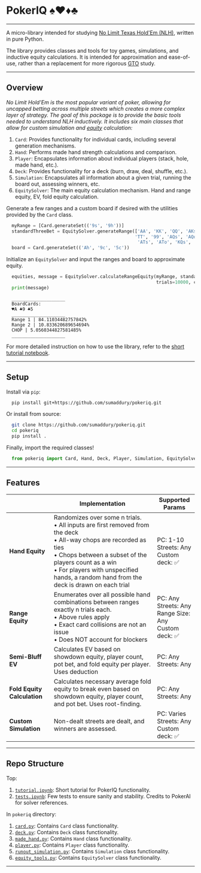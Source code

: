 # PokerIQ ♠♥♦♣
___
A micro-library intended for studying [No Limit Texas Hold'Em (NLH)](https://thelodgepokerclub.com/no-limit-texas-holdem-rules-beginners-guide/), written in pure Python. 

The library provides classes and tools for toy games, simulations, and inductive equity calculations. It is intended for approximation and ease-of-use, rather than a replacement for more rigorous [GTO](https://blog.gtowizard.com/what-is-gto-in-poker/) study.
___
## Overview
_No Limit Hold'Em is the most popular variant of poker, allowing for uncapped betting across multiple streets which creates a more complex layer of strategy. The goal of this package is to provide the basic tools needed to understand NLH inductively. It includes six main classes that allow for custom simulation and [equity](https://upswingpoker.com/equity/) calculation:_
1. `Card`: Provides functionality for individual cards, including several generation mechanisms.
2. `Hand`: Performs made hand strength calculations and comparison.
3. `Player`: Encapsulates information about individual players (stack, hole, made hand, etc.).
4. `Deck`: Provides functionality for a deck (burn, draw, deal, shuffle, etc.).
5. `Simulation`: Encapsulates all information about a given trial, running the board out, assessing winners, etc.
6. `EquitySolver`: The main equity calculation mechanism. Hand and range equity, EV, fold equity calculation.

Generate a few ranges and a custom board if desired with the utilities provided by the `Card` class.
```python
  myRange = [Card.generateSet(('9s', '9h'))]
  standardThreeBet = EquitySolver.generateRange(['AA', 'KK', 'QQ', 'AKs', 'AKo', 'JJ',
                                                'TT', '99', 'AQs', 'AQo', 'AJs', 'AJo',
                                                 'ATs', 'ATo', 'KQs', 'KQo'])
  board = Card.generateSet(('Ah', '9c', '5c'))
```

Initialize an `EquitySolver` and input the ranges and board to approximate equity.
```python
  equities, message = EquitySolver.calculateRangeEquity(myRange, standardThreeBet,
                                                        trials=10000, customBoard=board)
  print(message)
```
```
  ____________________
  BoardCards:
  ♥A ♣9 ♣5
  ____________________
  Range 1 | 84.11034482757842%
  Range 2 | 10.833620689654694%
  CHOP | 5.0560344827581485%
  ____________________
```

For more detailed instruction on how to use the library, refer to the [short tutorial notebook](https://github.com/sumaddury/pokeriq/blob/main/tutorial.ipynb).
___
## Setup
Install via `pip`:
```bash
  pip install git+https://github.com/sumaddury/pokeriq.git
```
Or install from source:
```bash
  git clone https://github.com/sumaddury/pokeriq.git
  cd pokeriq
  pip install .
```
Finally, import the required classes!
```python
  from pokeriq import Card, Hand, Deck, Player, Simulation, EquitySolver
```
___
## Features
|           | Implementation                                                                                                                                                                                                                                                   | Supported Params                                    |
|-------------------|------------------------------------------------------------------------------------------------------------------------------------------------------------------------------------------------------------------------------------------------------------------|-----------------------------------------------------|
| **Hand Equity**       | Randomizes over some n trials.<br>• All inputs are first removed from the deck<br>• All-way chops are recorded as ties<br>• Chops between a subset of the players count as a win<br>• For players with unspecified hands, a random hand from the deck is drawn on each trial | PC: 1-10<br>Streets: Any<br>Custom deck: ✅                |
| **Range Equity**      | Enumerates over all possible hand combinations between ranges exactly n trials each.<br>• Above rules apply<br>• Exact card collisions are not an issue<br>• Does NOT account for blockers                                                                                                                         | PC: Any<br>Streets: Any<br>Range Size: Any<br>Custom deck: ✅ |
| **Semi-Bluff EV**      | Calculates EV based on showdown equity, player count, pot bet, and fold equity per player. Uses deduction                                                                                                                        | PC: Any<br>Streets: Any<br> |
| **Fold Equity Calculation**      | Calculates necessary average fold equity to break even based on showdown equity, player count, and pot bet. Uses root-finding.                                                                                                                       | PC: Any<br>Streets: Any<br> |
| **Custom Simulation** | Non-dealt streets are dealt, and winners are assessed.                                                                                                                                                                                                           | PC: Varies<br>Streets: Any<br>Custom deck: ✅              |
___
## Repo Structure
Top:
1. [`tutorial.ipynb`](https://github.com/sumaddury/pokeriq/blob/main/tutorial.ipynb): Short tutorial for PokerIQ functionality.
2. [`tests.ipynb`](https://github.com/sumaddury/pokeriq/blob/main/tests.ipynb): Few tests to ensure sanity and stability. Credits to PokerAI for solver references.
   
In `pokeriq` directory:
1. [`card.py`](https://github.com/sumaddury/pokeriq/blob/main/pokeriq/card.py): Contains `Card` class functionality.
2. [`deck.py`](https://github.com/sumaddury/pokeriq/blob/main/pokeriq/deck.py): Contains `Deck` class functionality.
3. [`made_hand.py`](https://github.com/sumaddury/pokeriq/blob/main/pokeriq/made_hand.py): Contains `Hand` class functionality.
4. [`player.py`](https://github.com/sumaddury/pokeriq/blob/main/pokeriq/player.py): Contains `Player` class functionality.
5. [`runout_simulation.py`](https://github.com/sumaddury/pokeriq/blob/main/pokeriq/runout_simulation.py): Contains `Simulation` class functionality.
6. [`equity_tools.py`](https://github.com/sumaddury/pokeriq/blob/main/pokeriq/equity_tools.py): Contains `EquitySolver` class functionality.
___


